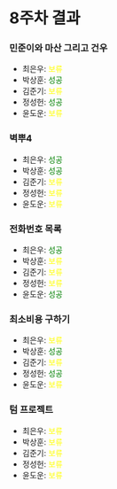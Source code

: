 # 8주차 결과
### 민준이와 마산 그리고 건우
- 최은우: <font color="yellow"> 보류 </font>
- 박상훈: <font color="green"> 성공 </font>
- 김준기: <font color="yellow"> 보류 </font>
- 정성헌: <font color="green"> 성공 </font>
- 윤도운: <font color="yellow"> 보류 </font>
### 벽뿌4
- 최은우: <font color="green"> 성공 </font>
- 박상훈: <font color="green"> 성공 </font>
- 김준기: <font color="yellow"> 보류 </font>
- 정성헌: <font color="yellow"> 보류 </font>
- 윤도운: <font color="yellow"> 보류 </font>
### 전화번호 목록
- 최은우: <font color="green"> 성공 </font>
- 박상훈: <font color="yellow"> 보류 </font>
- 김준기: <font color="yellow"> 보류 </font>
- 정성헌: <font color="yellow"> 보류 </font>
- 윤도운: <font color="green"> 성공 </font>
### 최소비용 구하기
- 최은우: <font color="yellow"> 보류 </font>
- 박상훈: <font color="green"> 성공 </font>
- 김준기: <font color="yellow"> 보류 </font>
- 정성헌: <font color="green"> 성공 </font>
- 윤도운: <font color="yellow"> 보류 </font>
### 텀 프로젝트
- 최은우: <font color="yellow"> 보류 </font>
- 박상훈: <font color="yellow"> 보류 </font>
- 김준기: <font color="yellow"> 보류 </font>
- 정성헌: <font color="yellow"> 보류 </font>
- 윤도운: <font color="yellow"> 보류 </font>
